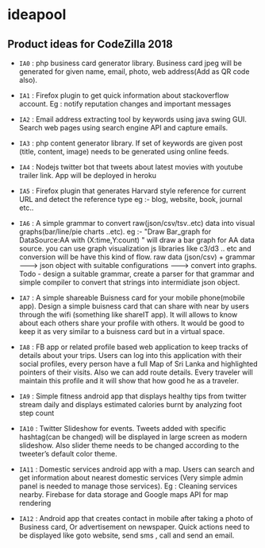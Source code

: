 # ideapool

## Product ideas for CodeZilla 2018

- `IA0` : php business card generator library. Business card jpeg will be generated for given name, email, photo, web address(Add as QR code also).

- `IA1` : Firefox plugin to get quick information about stackoverflow account. Eg : notify reputation changes and important messages

- `IA2` : Email address extracting tool by keywords using java swing GUI. Search web pages using search engine API and capture emails.

- `IA3` : php content generator library. If set of keywords are given post (title, content, image) needs to be generated using online feeds.

- `IA4` : Nodejs twitter bot that tweets about latest movies with youtube trailer link. App will be deployed in heroku

- `IA5` : Firefox plugin that generates Harvard style reference for current URL and detect the reference type eg :- blog, website, book, journal etc..

- `IA6` : A simple grammar to convert raw(json/csv/tsv..etc) data into visual graphs(bar/line/pie charts ..etc).
eg :- "Draw Bar_graph for DataSource:AA with (X:time,Y:count) " will draw a bar graph for AA data source. you can use graph visualization js libraries like c3/d3 .. etc and conversion will be have this kind of flow. raw data (json/csv) + grammar ---> json object with suitable configurations ---> convert into graphs. Todo - design a suitable grammar, create a parser for that grammar and simple compiler to convert that strings into intermidiate json object. 

- `IA7` : A simple shareable Buisness card for your mobile phone(mobile app). Design a simple buisness card that can share with near by users through the wifi (something like shareIT app). It will allows to know about each others share your profile with others. It would be good to keep it as very similar to a buisness card but in a virtual space.   

- `IA8` : FB app or related profile based web application to keep tracks of details about your trips. Users can log into this application with their social profiles, every person have a full Map of Sri Lanka and highlighted pointers of their visits. Also we can add route details. Every traveler will maintain this profile and it will show that how good he as a traveler.  

- `IA9` : Simple fitness android app that displays healthy tips from twitter stream daily and displays estimated calories burnt by analyzing foot step count

- `IA10` : Twitter Slideshow for events. Tweets added with specific hashtag(can be changed) will be displayed in large screen as modern slideshow. Also slider theme needs to be changed according to the tweeter’s default color theme.

- `IA11` : Domestic services android app with a map. Users can search and get information about nearest domestic services (Very simple admin panel is needed to manage those services). Eg : Cleaning services nearby. Firebase for data storage and Google maps API for map rendering

- `IA12` : Android app that creates contact in mobile after taking a photo of Business card, Or advertisement on newspaper. Quick actions need to be displayed like goto website, send sms , call and send an email. 

